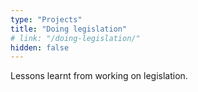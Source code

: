 ```yaml
---
type: "Projects"
title: "Doing legislation"
# link: "/doing-legislation/"
hidden: false
---
```

Lessons learnt from working on legislation.
